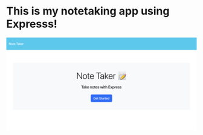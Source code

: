 # This is my notetaking app using Expresss!

<a href="./notetaker.png"><img src="./notetaker.png"></a>
